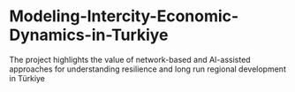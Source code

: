 # Modeling-Intercity-Economic-Dynamics-in-Turkiye
The project highlights the value of network-based and AI-assisted approaches for understanding resilience and long run regional development in Türkiye
